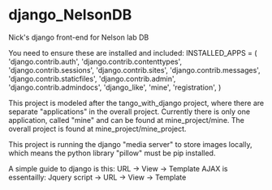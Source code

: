 django_NelsonDB
===============

Nick's django front-end for Nelson lab DB

You need to ensure these are installed and included: 
INSTALLED_APPS = (
    'django.contrib.auth',
    'django.contrib.contenttypes',
    'django.contrib.sessions',
    'django.contrib.sites',
    'django.contrib.messages',
    'django.contrib.staticfiles',
    'django.contrib.admin',
    'django.contrib.admindocs',
	'django_like',
	'mine',
	'registration',
)

This project is modeled after the tango_with_django project, where there are separate "applications" in the overall project.
Currently there is only one application, called "mine" and can be found at mine_project/mine.
The overall project is found at mine_project/mine_project.

This project is running the django "media server" to store images locally, which means the python library "pillow" must be pip installed.

A simple guide to django is this: URL -> View -> Template 
AJAX is essentailly: Jquery script -> URL -> View -> Template

